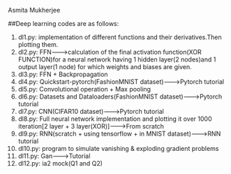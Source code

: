 Asmita Mukherjee

##Deep learning codes are as follows:
1. dl1.py: implementation of different functions and their derivatives.Then plotting them.
2. dl2.py: FFN--->calculation of the final activation function(XOR FUNCTION)for a neural network having 1 hidden layer(2 nodes)and 1 output layer(1 node) for which weights and biases are given.
3. dl3.py: FFN + Backpropagation
4. dl4.py: Quickstart-pytorch(FashionMNIST dataset)--->Pytorch tutorial
5. dl5.py: Convolutional operation + Max pooling
6. dl6.py: Datasets and Dataloaders(FashionMNIST dataset)--->Pytorch tutorial
7. dl7.py: CNN(CIFAR10 dataset)--->Pytorch tutorial
8. dl8.py: Full neural network implementation and plotting it over 1000 iteration[2 layer + 3 layer(XOR)]--->From scratch 
9. dl9.py: RNN(scratch + using tensorflow + in MNIST dataset)--->RNN tutorial
10. dl10.py: program to simulate vanishing & exploding gradient problems
11. dl11.py: Gan--->Tutorial
12. dl12.py: ia2 mock(Q1 and Q2)
    
